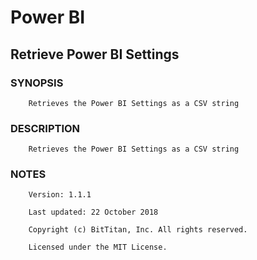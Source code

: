 # Power BI
## Retrieve Power BI Settings
### SYNOPSIS
```
    Retrieves the Power BI Settings as a CSV string
```
### DESCRIPTION
```
    Retrieves the Power BI Settings as a CSV string
```
### NOTES
```
    Version: 1.1.1
    Last updated: 22 October 2018
    Copyright (c) BitTitan, Inc. All rights reserved.
    Licensed under the MIT License.
```

